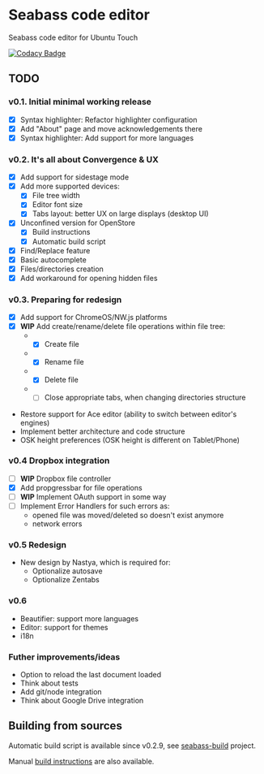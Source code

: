 # Seabass code editor
Seabass code editor for Ubuntu Touch

[![Codacy Badge](https://api.codacy.com/project/badge/Grade/d8bd815408704c07a8484b460384919e)](https://www.codacy.com/app/mikhael/seabass?utm_source=github.com&amp;utm_medium=referral&amp;utm_content=milikhin/seabass&amp;utm_campaign=Badge_Grade)

## TODO
### v0.1. Initial minimal working release
- [x] Syntax highlighter: Refactor highlighter configuration
- [x] Add "About" page and move acknowledgements there
- [x] Syntax highlighter: Add support for more languages
 
### v0.2. It's all about Convergence & UX
- [x] Add support for sidestage mode
- [x] Add more supported devices:  
   - [x] File tree width
   - [x] Editor font size
   - [x] Tabs layout: better UX on large displays (desktop UI)
- [x] Unconfined version for OpenStore  
   - [x] Build instructions
   - [x] Automatic build script
- [x] Find/Replace feature
- [x] Basic autocomplete
- [x] Files/directories creation
- [x] Add workaround for opening hidden files

### v0.3. Preparing for redesign
- [x] Add support for ChromeOS/NW.js platforms
- [x] **WIP** Add create/rename/delete file operations within file tree:  
   * - [x] Create file
   * - [x] Rename file
   * - [x] Delete file
   * - [ ] Close appropriate tabs, when changing directories structure
* Restore support for Ace editor (ability to switch between editor's engines)
* Implement better architecture and code structure
* OSK height preferences (OSK height is different on Tablet/Phone)

### v0.4 Dropbox integration
- [ ] **WIP** Dropbox file controller
- [x] Add propgressbar for file operations
- [ ] **WIP** Implement OAuth support in some way
- [ ] Implement Error Handlers for such errors as:  
   * opened file was moved/deleted so doesn't exist anymore
   * network errors

### v0.5 Redesign
* New design by Nastya, which is required for:
   * Optionalize autosave
   * Optionalize Zentabs 

### v0.6
* Beautifier: support more languages
* Editor: support for themes
* i18n

### Futher improvements/ideas
* Option to reload the last document loaded
* Think about tests
* Add git/node integration
* Think about Google Drive integration
   

## Building from sources

Automatic build script is available since v0.2.9, see [seabass-build](https://github.com/milikhin/seabass-build) project.

Manual [build instructions](building.md) are also available.
